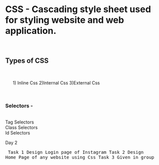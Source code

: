 <h1>CSS - Cascading style sheet used for styling website and web application.</h1><br>
<h2>Types of CSS</h2><br>
<ol>
1) Inline Css
2)Internal Css
3)External Css
</ol>
<br>
<h3>Selectors -</h3><br>
Tag Selectors<br>
Class Selectors<br>
Id Selectors<br>

Day 2<br><pre>
Task 1
    Design Login page of Instagram
Task 2
    Design Home Page of any website using Css
Task 3
    Given in group</pre>